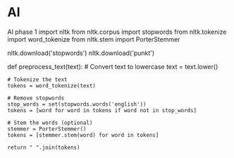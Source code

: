 # AI
AI phase 1
import nltk
from nltk.corpus import stopwords
from nltk.tokenize import word_tokenize
from nltk.stem import PorterStemmer

nltk.download('stopwords')
nltk.download('punkt')

def preprocess_text(text):
    # Convert text to lowercase
    text = text.lower()
    
    # Tokenize the text
    tokens = word_tokenize(text)
    
    # Remove stopwords
    stop_words = set(stopwords.words('english'))
    tokens = [word for word in tokens if word not in stop_words]
    
    # Stem the words (optional)
    stemmer = PorterStemmer()
    tokens = [stemmer.stem(word) for word in tokens]
    
    return " ".join(tokens)
